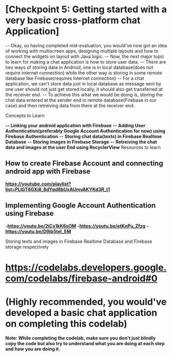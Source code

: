 # [Checkpoint 5: Getting started with a very basic cross-platform chat Application]

-- Okay, so having completed mid-evaluation, you would've now got an idea of working with multiscreen apps, designing multiple layouts and how to connect the widgets on layout with Java logic.
-- Now, the next major topic to learn for making a chat application is how to store user data.
-- There are two ways of storing data in Android, one is in local database(does not require internet connection) while the other way is storing in some remote database like Firebase(requires Internet connection)
-- For a chat application, we can't store data just in local database as message sent by one user should not just get stored locally, it should also get transferred at the receiver end.
-- To achieve this what we would be doing is, storing the chat data entered at the sender end in remote database(Firebase in our case) and then retreiving data from there at the receiver end.

Concepts to Learn

**-- Linking your android application with Firebase**
**-- Adding User Authentication(preferably Google Account Authentication for now) using Firebase Authentication**
**-- Storing chat data(texts) in Firebase Realtime Database**
**-- Storing images in Firebase Storage**
**-- Retreiving the chat data and images at the user End using RecyclerView**
Resources to learn 

## How to create Firebase Account and connecting android app with Firebase

**https://youtube.com/playlist?list=PLlGT4GXi8_8dYpd8bUxAUmvAKYKd3R_t1**

## Implementing Google Account Authentication using Firebase

**-https://youtu.be/2iCx1kK6sOM**
**-https://youtu.be/etKnPu_Zfzg**
**-https://youtu.be/D9jb5tel_EM**
 
Storing texts and images in Firebase Realtime Database and Firebase storage respectively
 
# https://codelabs.developers.google.com/codelabs/firebase-android#0
# (Highly recommended, you would've developed a basic chat application on completing this  codelab) 

**Note: While completing the codelab, make sure you don't just blindly copy the code but also try to understand what you are doing at each step and how you are doing it.**
